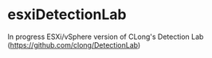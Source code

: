 # esxiDetectionLab
In progress ESXi/vSphere version of CLong's Detection Lab (https://github.com/clong/DetectionLab)
